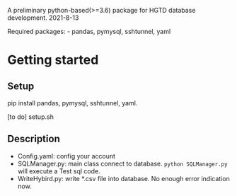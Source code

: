A preliminary python-based(>=3.6) package for HGTD database development.
2021-8-13

Required packages:
    - pandas, pymysql, sshtunnel, yaml


# Getting started  <a name="getting-started"></a>

## Setup <a name = "setup"></a>
pip install pandas, pymysql, sshtunnel, yaml.

[to do] setup.sh

## Description

* Config.yaml: config your account 
* SQLManager.py: main class connect to database. `python SQLManager.py` will execute a Test sql code.
* WriteHybird.py: write \*.csv file into database. No enough error indication now.

